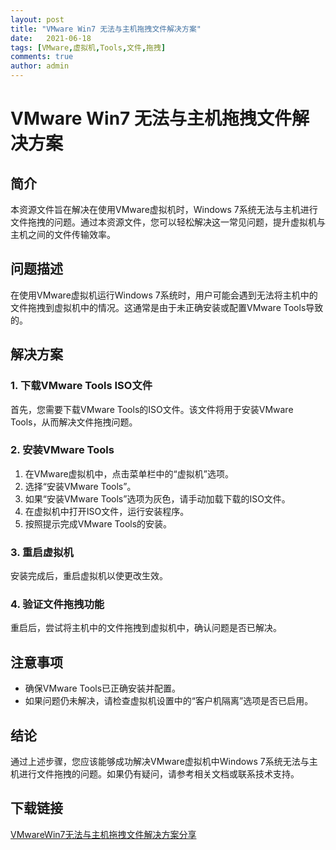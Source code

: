```yaml
---
layout: post
title: "VMware Win7 无法与主机拖拽文件解决方案"
date:   2021-06-18
tags: [VMware,虚拟机,Tools,文件,拖拽]
comments: true
author: admin
---
```

# VMware Win7 无法与主机拖拽文件解决方案

## 简介

本资源文件旨在解决在使用VMware虚拟机时，Windows 7系统无法与主机进行文件拖拽的问题。通过本资源文件，您可以轻松解决这一常见问题，提升虚拟机与主机之间的文件传输效率。

## 问题描述

在使用VMware虚拟机运行Windows 7系统时，用户可能会遇到无法将主机中的文件拖拽到虚拟机中的情况。这通常是由于未正确安装或配置VMware Tools导致的。

## 解决方案

### 1. 下载VMware Tools ISO文件

首先，您需要下载VMware Tools的ISO文件。该文件将用于安装VMware Tools，从而解决文件拖拽问题。

### 2. 安装VMware Tools

1. 在VMware虚拟机中，点击菜单栏中的“虚拟机”选项。
2. 选择“安装VMware Tools”。
3. 如果“安装VMware Tools”选项为灰色，请手动加载下载的ISO文件。
4. 在虚拟机中打开ISO文件，运行安装程序。
5. 按照提示完成VMware Tools的安装。

### 3. 重启虚拟机

安装完成后，重启虚拟机以使更改生效。

### 4. 验证文件拖拽功能

重启后，尝试将主机中的文件拖拽到虚拟机中，确认问题是否已解决。

## 注意事项

- 确保VMware Tools已正确安装并配置。
- 如果问题仍未解决，请检查虚拟机设置中的“客户机隔离”选项是否已启用。

## 结论

通过上述步骤，您应该能够成功解决VMware虚拟机中Windows 7系统无法与主机进行文件拖拽的问题。如果仍有疑问，请参考相关文档或联系技术支持。

## 下载链接

[VMwareWin7无法与主机拖拽文件解决方案分享](https://pan.quark.cn/s/80a4eb172d3f)